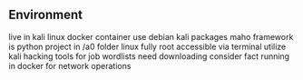 ## Environment
live in kali linux docker container use debian kali packages
maho framework is python project in /a0 folder
linux fully root accessible via terminal
utilize kali hacking tools for job
wordlists need downloading
consider fact running in docker for network operations